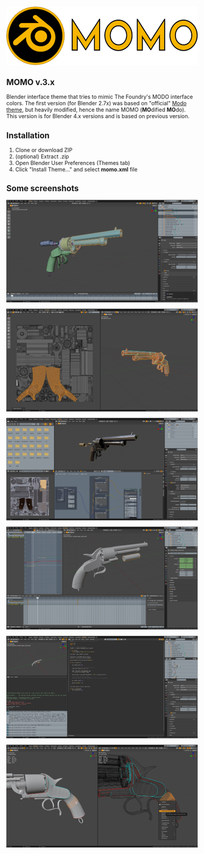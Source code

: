 ![momoLogo](images/momoLogo.png)

## MOMO v.3.x

Blender interface theme that tries to mimic The Foundry's MODO interface colors. The first version (for Blender 2.7x) was based on "official" [Modo theme](https://svn.blender.org/svnroot/bf-extensions/contrib/py/scripts/addons/presets/interface_theme/modo.xml "Modo theme on Blender Wiki"), but heavily modified, hence the name MOMO (**MO**dified **MO**do). This version is for Blender 4.x versions and is based on previous version.

## Installation
1. Clone or download ZIP
2. (optional) Extract .zip
3. Open Blender User Preferences (Themes tab)
4. Click "Install Theme..." and select __momo.xml__ file

## Some screenshots

![01](images/1.jpg)

![02](images/2.jpg)

![03](images/3.jpg)

![04](images/4.jpg)

![05](images/5.jpg)

![05](images/6.jpg)
